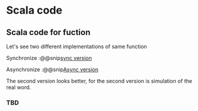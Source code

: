 # Scala code

## Scala code for fuction

Let's see two different implementations of same function

Synchronize 
:@@snip[sync version](code/getPath.scala)

Asynchronize 
:@@snip[Async version](code/getPath2.scala)

The second version looks better, for the second version is simulation of the real word.

### TBD
